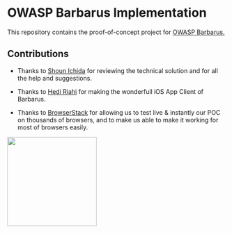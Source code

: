 # OWASP Barbarus Implementation

This repository contains the proof-of-concept project for [OWASP Barbarus.](https://github.com/nebrass/owasp-barbarus/blob/master/Specifications.adoc)

## Contributions
* Thanks to [Shoun Ichida](https://twitter.com/ishoun) for reviewing the technical solution and for all the help and suggestions.

* Thanks to [Hedi Riahi]() for making the wonderfull iOS App Client of Barbarus.

* Thanks to [BrowserStack](https://browserstack.com) for allowing us to test live & instantly our POC on thousands of browsers, and to make us able to make it working for most of browsers easily.


<img src="https://www.browserstack.com/images/layout/browserstack-logo-600x315.png" width="205">

